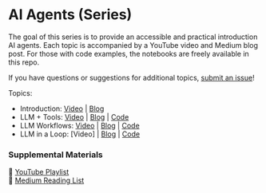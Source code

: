 # AI Agents (Series)

The goal of this series is to provide an accessible and practical introduction AI agents. Each topic is accompanied by a YouTube video and Medium blog post. For those with code examples, the notebooks are freely available in this repo.

If you have questions or suggestions for additional topics, [submit an issue](https://github.com/ShawhinT/YouTube-Blog/issues)!

Topics:
- Introduction: [Video](https://youtu.be/ZaY5_ScmiFE?si=YboZ-WjenvuYoQWV) | [Blog](https://shawhin.medium.com/ai-agents-explained-at-3-levels-of-agency-421f01a25680)
- LLM + Tools: [Video](https://youtu.be/-BUs1CPHKfU) | [Blog](https://shawhin.medium.com/how-to-improve-llms-with-tools-69cc68c804ed) | [Code](https://github.com/ShawhinT/YouTube-Blog/tree/main/agents/1-tool_use)
- LLM Workflows: [Video](https://youtu.be/Nm_mmRTpWLg) | [Blog](https://shawhin.medium.com/llm-workflows-from-automation-to-ai-agents-a62f96a0f89a) | [Code](https://github.com/ShawhinT/YouTube-Blog/tree/main/agents/2-agentic-workflows)
- LLM in a Loop: [Video] | [Blog](https://shawhin.medium.com/llm-in-a-loop-improving-outputs-with-evals-5620e00f7258) | [Code](https://github.com/ShawhinT/YouTube-Blog/tree/main/agents/3-llm-loop)

### Supplemental Materials

🎥 [YouTube Playlist](https://youtube.com/playlist?list=PLz-ep5RbHosU02OKABBkbsQrYWmQfoZMH&si=toRvb-hXPJrJjrLS) <br>
📰 [Medium Reading List](https://shawhin.medium.com/list/ai-agents-fa463d70cd22)

